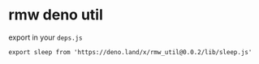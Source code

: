 <!-- 本文件由 ./readme.make.md 自动生成，请不要直接修改此文件 -->

# rmw deno util

export in your `deps.js`

```
export sleep from 'https://deno.land/x/rmw_util@0.0.2/lib/sleep.js'
```

